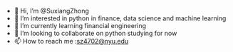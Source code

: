 - 👋 Hi, I’m @SuxiangZhong
- 👀 I’m interested in python in finance, data science and machine learning
- 🌱 I’m currently learning financial engineering
- 💞️ I’m looking to collaborate on python studying for now
- 📫 How to reach me :sz4702@nyu.edu

<!---
SuxiangZhong/SuxiangZhong is a ✨ special ✨ repository because its `README.md` (this file) appears on your GitHub profile.
You can click the Preview link to take a look at your changes.
--->
